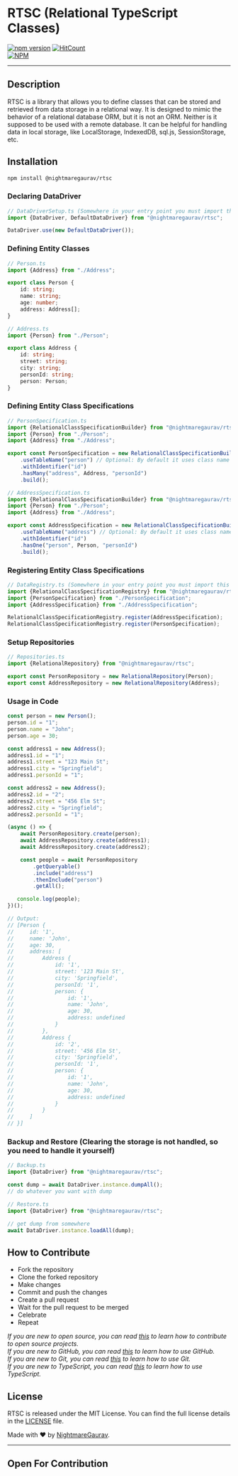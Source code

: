 # RTSC (Relational TypeScript Classes)
[![npm version](https://badge.fury.io/js/@nightmaregaurav%2Frtsc.svg)](https://badge.fury.io/js/@nightmaregaurav%2Frtsc)
[![HitCount](https://hits.dwyl.com/nightmaregaurav/rtsc.svg?style=flat)](http://hits.dwyl.com/nightmaregaurav/rtsc)<br>
[![NPM](https://nodei.co/npm/@nightmaregaurav/rtsc.png?mini=true)](https://nodei.co/npm/@nightmaregaurav/rtsc/)
***

## Description
RTSC is a library that allows you to define classes that can be stored and retrieved from data storage in a relational way. It is designed to mimic the behavior of a relational database ORM, but it is not an ORM. Neither is it supposed to be used with a remote database. It can be helpful for handling data in local storage, like LocalStorage, IndexedDB, sql.js, SessionStorage, etc.

## Installation
```bash
npm install @nightmaregaurav/rtsc
````

### Declaring DataDriver
```typescript
// DataDriverSetup.ts (Somewhere in your entry point you must import this file/or place the register calls in a method and call it.)
import {DataDriver, DefaultDataDriver} from "@nightmaregaurav/rtsc";

DataDriver.use(new DefaultDataDriver());
```

### Defining Entity Classes
```typescript
// Person.ts
import {Address} from "./Address";

export class Person {
    id: string;
    name: string;
    age: number;
    address: Address[];
}
```
```typescript
// Address.ts
import {Person} from "./Person";

export class Address {
    id: string;
    street: string;
    city: string;
    personId: string;
    person: Person;
}
```

### Defining Entity Class Specifications
```typescript
// PersonSpecification.ts
import {RelationalClassSpecificationBuilder} from "@nightmaregaurav/rtsc";
import {Person} from "./Person";
import {Address} from "./Address";

export const PersonSpecification = new RelationalClassSpecificationBuilder<Person>(Person)
    .useTableName("person") // Optional: By default it uses class name
    .withIdentifier("id")
    .hasMany("address", Address, "personId")
    .build();
```
```typescript
// AddressSpecification.ts
import {RelationalClassSpecificationBuilder} from "@nightmaregaurav/rtsc";
import {Person} from "./Person";
import {Address} from "./Address";

export const AddressSpecification = new RelationalClassSpecificationBuilder<Address>(Address)
    .useTableName("address") // Optional: By default it uses class name
    .withIdentifier("id")
    .hasOne("person", Person, "personId")
    .build();
```

### Registering Entity Class Specifications
```typescript
// DataRegistry.ts (Somewhere in your entry point you must import this file/or place the register calls in a method and call it.)
import {RelationalClassSpecificationRegistry} from "@nightmaregaurav/rtsc";
import {PersonSpecification} from "./PersonSpecification";
import {AddressSpecification} from "./AddressSpecification";

RelationalClassSpecificationRegistry.register(AddressSpecification);
RelationalClassSpecificationRegistry.register(PersonSpecification);
```

### Setup Repositories
```typescript
// Repositories.ts
import {RelationalRepository} from "@nightmaregaurav/rtsc";

export const PersonRepository = new RelationalRepository(Person);
export const AddressRepository = new RelationalRepository(Address);
```

### Usage in Code
```typescript
const person = new Person();
person.id = "1";
person.name = "John";
person.age = 30;

const address1 = new Address();
address1.id = "1";
address1.street = "123 Main St";
address1.city = "Springfield";
address1.personId = "1";

const address2 = new Address();
address2.id = "2";
address2.street = "456 Elm St";
address2.city = "Springfield";
address2.personId = "1";

(async () => {
    await PersonRepository.create(person);
    await AddressRepository.create(address1);
    await AddressRepository.create(address2);

    const people = await PersonRepository
        .getQueryable()
        .include("address")
        .thenInclude("person")
        .getAll();

   console.log(people);
})();

// Output:
// [Person {
//     id: '1',
//     name: 'John',
//     age: 30,
//     address: [
//         Address {
//             id: '1',
//             street: '123 Main St',
//             city: 'Springfield',
//             personId: '1',
//             person: {
//                 id: '1',
//                 name: 'John',
//                 age: 30,
//                 address: undefined
//             }
//         },
//         Address {
//             id: '2',
//             street: '456 Elm St',
//             city: 'Springfield',
//             personId: '1',
//             person: {
//                 id: '1',
//                 name: 'John',
//                 age: 30,
//                 address: undefined
//             }
//         }
//     ]
// }]
```

### Backup and Restore (Clearing the storage is not handled, so you need to handle it yourself)
```typescript
// Backup.ts
import {DataDriver} from "@nightmaregaurav/rtsc";

const dump = await DataDriver.instance.dumpAll();
// do whatever you want with dump
```
```typescript
// Restore.ts
import {DataDriver} from "@nightmaregaurav/rtsc";

// get dump from somewhere
await DataDriver.instance.loadAll(dump);
```

## How to Contribute
* Fork the repository
* Clone the forked repository
* Make changes
* Commit and push the changes
* Create a pull request
* Wait for the pull request to be merged
* Celebrate
* Repeat

*If you are new to open source, you can read [this](https://opensource.guide/how-to-contribute/) to learn how to contribute to open source projects.*<br>
*If you are new to GitHub, you can read [this](https://guides.github.com/activities/hello-world/) to learn how to use GitHub.*<br>
*If you are new to Git, you can read [this](https://www.atlassian.com/git/tutorials/learn-git-with-bitbucket-cloud) to learn how to use Git.*<br>
*If you are new to TypeScript, you can read [this](https://www.typescriptlang.org/docs/handbook/typescript-in-5-minutes.html) to learn how to use TypeScript.*<br>


## License
RTSC is released under the MIT License. You can find the full license details in the [LICENSE](LICENSE) file.

Made with ❤️ by [NightmareGaurav](https://github.com/nightmaregaurav).

---
Open For Contribution
---
